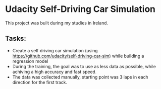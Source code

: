 # Udacity Self-Driving Car Simulation
This project was built during my studies in Ireland.

## Tasks:
- Create a self driving car simulation (using https://github.com/udacity/self-driving-car-sim) while building a regression model
- During the training, the goal was to use as less data as possible, while achiving a high accuracy and fast speed.
- The data was collected manually, starting point was 3 laps in each direction for the first track. 

